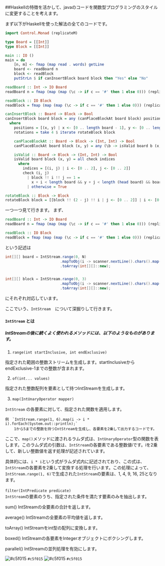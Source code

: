 ##Haskellの特徴を活かして、javaのコードを関数型プログラミングのスタイルに変更することを考えます。

まず以下がHaskellを使った解法の全てのコードです。

```haskell
import Control.Monad (replicateM)

type Board = [[Int]]
type Block = [[Int]]

main :: IO ()
main = do
    [n, m] <- fmap (map read . words) getLine
    board <- readBoard n
    block <- readBlock
    putStrLn $ if canInsertBlock board block then "Yes" else "No"

readBoard :: Int -> IO Board
readBoard n = fmap (map (map (\c -> if c == '#' then 1 else 0))) (replicateM n getLine)

readBlock :: IO Block
readBlock = fmap (map (map (\c -> if c == '#' then 1 else 0))) (replicateM 3 getLine)

canInsertBlock :: Board -> Block -> Bool
canInsertBlock board block = any (canPlaceBlockAt board block) positions
  where
    positions = [(x, y) | x <- [0 .. length board - 1], y <- [0 .. length (head board) - 1]]
    rotations = take 4 $ iterate rotateBlock block

    canPlaceBlockAt :: Board -> Block -> (Int, Int) -> Bool
    canPlaceBlockAt board block (x, y) = any (\b -> isValid board b (x, y)) rotations

    isValid :: Board -> Block -> (Int, Int) -> Bool
    isValid board block (x, y) = all check indices
      where
        indices = [(i, j) | i <- [0 .. 2], j <- [0 .. 2]]
        check (i, j)
          | block !! i !! j == 1 =
            x + i < length board && y + j < length (head board) && board !! (x + i) !! (y + j) == 0
          | otherwise = True

rotateBlock :: Block -> Block
rotateBlock block = [[block !! (2 - j) !! i | j <- [0 .. 2]] | i <- [0 .. 2]]


```
一つ一つ見て行きます。
まず、
```haskell
readBoard :: Int -> IO Board
readBoard n = fmap (map (map (\c -> if c == '#' then 1 else 0))) (replicateM n getLine)

readBlock :: IO Block
readBlock = fmap (map (map (\c -> if c == '#' then 1 else 0))) (replicateM 3 getLine)

```
という記述は

```Java
int[][] board = IntStream.range(0, N)
                         .mapToObj(i -> scanner.nextLine().chars().map(c -> c == '#' ? 1 : 0).toArray())
                         .toArray(int[][]::new);


int[][] block = IntStream.range(0, 3)
                         .mapToObj(i -> scanner.nextLine().chars().map(c -> c == '#' ? 1 : 0).toArray())
                         .toArray(int[][]::new);

```
にそれぞれ対応しています。

ここでいう、`IntStream`　について深掘りして行きます。

#### `IntStream` とは
##### IntStreamの後に続くよく使われるメソッドには、以下のようなものがあります。

1. `range(int startInclusive, int endExclusive)`<br>

指定された範囲の整数ストリームを生成します。startInclusiveからendExclusive-1までの整数が含まれます。

2. `of(int... values)`<br>

指定された整数配列を要素として持つIntStreamを生成します。

3. `map(IntUnaryOperator mapper)`　<br>

`IntStream` の各要素に対して、指定された関数を適用します。

    例　`IntStream.range(1, 6).map(i -> i * i).forEach(System.out::println);`
        1から5までの整数を持つIntStreamを生成し、各要素を2乗して出力するコードです。

ここで、`map()`メソッドに渡されるラムダ式は、`IntUnaryOperator`型の関数を表します。このラムダ式の引数は、`IntStream`の各要素である整数値iです。iを2乗して、新しい整数値を返す処理が記述されています。

具体的には、`i * i`という式がラムダ式内に記述されており、この式は、`IntStream`の各要素を2乗して変換する処理を行います。この処理によって、`IntStream.range(1, 6)`で生成された`IntStream`の要素は、1, 4, 9, 16, 25となります。

`filter(IntPredicate predicate)`　<br>
`IntStream`の要素のうち、指定された条件を満たす要素のみを抽出します。

sum()
IntStreamの全要素の合計を返します。

average()
IntStreamの全要素の平均値を返します。

toArray()
IntStreamをint型の配列に変換します。

boxed()
IntStreamの各要素をIntegerオブジェクトにボクシングします。

parallel()
IntStreamの並列処理を有効にします。

![#c5f015](https://placehold.it/15/c5f015/000000?text=+) `#c5f015`
![#c5f015](https://placehold.it/15/c5f015/000000?text=) `#c5f015`



